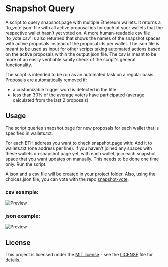 # Snapshot Query


A script to query snapshot.page with multiple Ethereum wallets. It returns a 'to_vote.json'
file with all active proposal ids for each of your wallets that the respective wallet hasn't
yet voted on.
A more human-readable csv file 'to_vote.csv' is also returned that shows the names of
the snapshot spaces with active proposals instead of the proposal ids per wallet.
The json file is meant to be used as input for other scripts taking automated actions
based on the active proposals within the output json file. 
The csv is meant to be more of an easily verifiable sanity check of the script's
general functionality. 

The script is intended to be run as an automated task on a regular basis.
Proposals are automatically removed if:
- a customizable trigger word is detected in the title
- less than 30% of the average voters have participated (average calculated from the last 2 proposals)


## Usage

The script queries snapshot.page for new proposals for each wallet that is
specified in wallets.txt.

For each ETH address you want to check snapshot.page with:
Add it to wallets.txt (one address per line).
If you haven't joined any spaces with these wallets on snapshot.page yet,
with each wallet, join each snapshot space that you want updates on manually.
This needs to be done one time only.
Run the script.

A json and a csv file will be created in your project folder. Also, using the choices.json
file, you can vote with the repo [snapshot-vote](https://github.com/al-matty/snapshot-vote).

### csv example:


![Preview](https://github.com/al-matty/snapshot-voter/blob/main/csv_example.png)


### json example:


![Preview](https://github.com/al-matty/snapshot-voter/blob/main/json_example.png)


## License

This project is licensed under the [MIT license](https://github.com/al-matty/telegram-merch-bot/blob/main/LICENSE) - see the [LICENSE](https://github.com/al-matty/snapshot-voter/blob/main/LICENSE) file for details.
